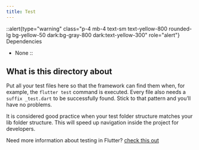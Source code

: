```yaml
---
title: Test
---
```


::alert{type="warning" class="p-4 mb-4 text-sm text-yellow-800 rounded-lg bg-yellow-50 dark:bg-gray-800 dark:text-yellow-300" role="alert"}
Dependencies
- None
::

## What is this directory about

Put all your test files here so that the framework can find them when, for example, the `flutter test` command is executed. Every file also needs a `suffix _test.dart` to be successfully found. Stick to that pattern and you’ll have no problems. 

It is considered good practice when your test folder structure matches your lib folder structure. This will speed up navigation inside the project for developers.

Need more information about testing in Flutter? [check this out](https://docs.flutter.dev/testing)
